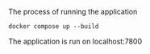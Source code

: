 The process of running the application
```
docker compose up --build
```

The application is run on localhost:7800
